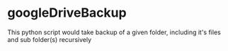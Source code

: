 # googleDriveBackup
This python script would take backup of a given folder, including it's files and sub folder(s) recursively
